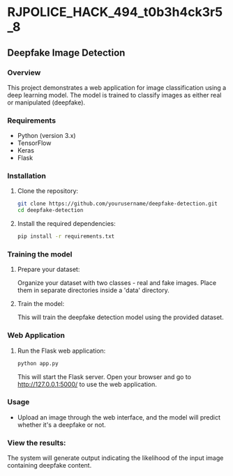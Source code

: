 # RJPOLICE_HACK_494_t0b3h4ck3r5_8

## Deepfake Image Detection

### Overview
This project demonstrates a web application for image classification using a deep learning model. The model is trained to classify images as either real or manipulated (deepfake).

### Requirements
- Python (version 3.x)
- TensorFlow
- Keras
- Flask

### Installation

1. Clone the repository:

    ```bash
    git clone https://github.com/yourusername/deepfake-detection.git
    cd deepfake-detection
    ```

2. Install the required dependencies:

    ```bash
    pip install -r requirements.txt
    ```
### Training the model
1. Prepare your dataset:

    Organize your dataset with two classes - real and fake images. Place them in separate directories inside a 'data' directory.

2. Train the model:

    This will train the deepfake detection model using the provided dataset.
   
### Web Application
1. Run the Flask web application:

    ```bash
    python app.py
    ```

    This will start the Flask server. Open your browser and go to http://127.0.0.1:5000/ to use the web application.
   
### Usage
- Upload an image through the web interface, and the model will predict whether it's a deepfake or not.

### View the results:
The system will generate output indicating the likelihood of the input image containing deepfake content.

